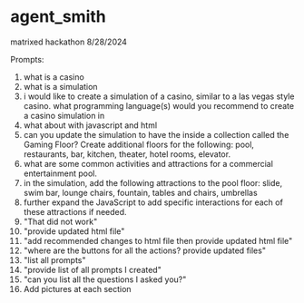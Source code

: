 # agent_smith
matrixed hackathon 8/28/2024

Prompts:
1. what is a casino
2. what is a simulation
3. i would like to create a simulation of a casino, similar to a las vegas style casino. what programming language(s) would you recommend to create a casino simulation in
4. what about with javascript and html
5. can you update the simulation to have the inside a collection called the Gaming Floor? Create additional floors for the following: pool, restaurants, bar, kitchen, theater, hotel rooms, elevator.
6. what are some common activities and attractions for a commercial entertainment pool. <NOGO>
7. in the simulation, add the following attractions to the pool floor: slide, swim bar, lounge chairs, fountain, tables and chairs, umbrellas
8. further expand the JavaScript to add specific interactions for each of these attractions if needed.
9. "That did not work"
10. "provide updated html file"
11. "add recommended changes to html file then provide updated html file"
12. "where are the buttons for all the actions? provide updated files"
13. "list all prompts"
14. "provide list of all prompts I created"
15. "can you list all the questions I asked you?"
16. Add pictures at each section